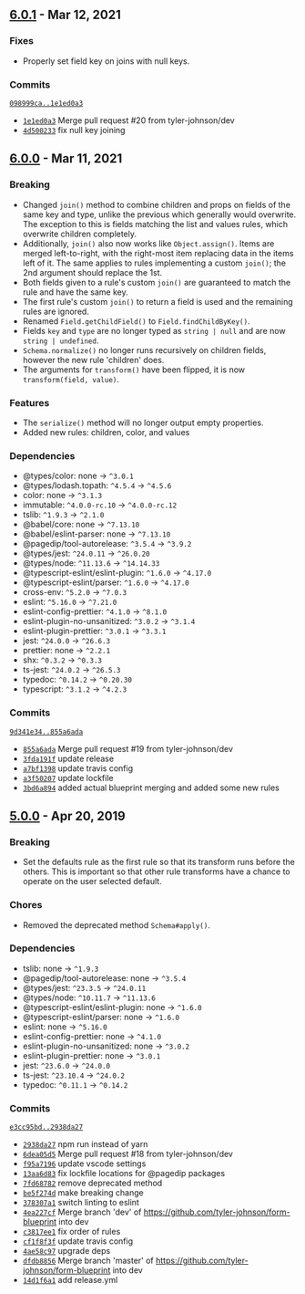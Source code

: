 ## [6.0.1](https://github.com/tyler-johnson/form-blueprint/tree/release/3/) - Mar 12, 2021

### Fixes
- Properly set field key on joins with null keys.

### Commits
[`098999ca..1e1ed0a3`](https://github.com/tyler-johnson/form-blueprint/compare/098999ca5df8fbfbdfeebf0cb43d723c7ba566c2..1e1ed0a3cb52078072fe06452cf78a0c5006e240)
- [`1e1ed0a3`](https://github.com/tyler-johnson/form-blueprint/commit/1e1ed0a3cb52078072fe06452cf78a0c5006e240) Merge pull request #20 from tyler-johnson/dev
- [`4d500233`](https://github.com/tyler-johnson/form-blueprint/commit/4d50023302457286a3cf767e1c2233cae5650014) fix null key joining


## [6.0.0](https://github.com/tyler-johnson/form-blueprint/tree/release/2/) - Mar 11, 2021

### Breaking
- Changed `join()` method to combine children and props on fields of the same key and type, unlike the previous which generally would overwrite. The exception to this is fields matching the list and values rules, which overwrite children completely.
- Additionally, `join()` also now works like `Object.assign()`. Items are merged left-to-right, with the right-most item replacing data in the items left of it. The same applies to rules implementing a custom `join()`; the 2nd argument should replace the 1st.
- Both fields given to a rule's custom `join()` are guaranteed to match the rule and have the same key.
- The first rule's custom `join()` to return a field is used and the remaining rules are ignored.
- Renamed `Field.getChildField()` to `Field.findChildByKey()`.
- Fields `key` and `type` are no longer typed as `string | null` and are now `string | undefined`.
- `Schema.normalize()` no longer runs recursively on children fields, however the new rule 'children' does.
- The arguments for `transform()` have been flipped, it is now `transform(field, value)`.

### Features
- The `serialize()` method will no longer output empty properties.
- Added new rules: children, color, and values

### Dependencies
- @types/color: none → `^3.0.1`
- @types/lodash.topath: `^4.5.4` → `^4.5.6`
- color: none → `^3.1.3`
- immutable: `^4.0.0-rc.10` → `^4.0.0-rc.12`
- tslib: `^1.9.3` → `^2.1.0`
- @babel/core: none → `^7.13.10`
- @babel/eslint-parser: none → `^7.13.10`
- @pagedip/tool-autorelease: `^3.5.4` → `^3.9.2`
- @types/jest: `^24.0.11` → `^26.0.20`
- @types/node: `^11.13.6` → `^14.14.33`
- @typescript-eslint/eslint-plugin: `^1.6.0` → `^4.17.0`
- @typescript-eslint/parser: `^1.6.0` → `^4.17.0`
- cross-env: `^5.2.0` → `^7.0.3`
- eslint: `^5.16.0` → `^7.21.0`
- eslint-config-prettier: `^4.1.0` → `^8.1.0`
- eslint-plugin-no-unsanitized: `^3.0.2` → `^3.1.4`
- eslint-plugin-prettier: `^3.0.1` → `^3.3.1`
- jest: `^24.0.0` → `^26.6.3`
- prettier: none → `^2.2.1`
- shx: `^0.3.2` → `^0.3.3`
- ts-jest: `^24.0.2` → `^26.5.3`
- typedoc: `^0.14.2` → `^0.20.30`
- typescript: `^3.1.2` → `^4.2.3`

### Commits
[`9d341e34..855a6ada`](https://github.com/tyler-johnson/form-blueprint/compare/9d341e3496a417c79241d7b34e86d08efb6c02c9..855a6ada9d93f4d43fa2384f48210a9a9a0b7657)
- [`855a6ada`](https://github.com/tyler-johnson/form-blueprint/commit/855a6ada9d93f4d43fa2384f48210a9a9a0b7657) Merge pull request #19 from tyler-johnson/dev
- [`3fda191f`](https://github.com/tyler-johnson/form-blueprint/commit/3fda191fc59eeb6fc9a72f59aea63e8e55bf51a1) update release
- [`a7bf1398`](https://github.com/tyler-johnson/form-blueprint/commit/a7bf1398ffa91bc0db31c231a271942d107566d5) update travis config
- [`a3f50207`](https://github.com/tyler-johnson/form-blueprint/commit/a3f5020717afd2cf07b4cc31356ab7d1a0b695b4) update lockfile
- [`3bd6a894`](https://github.com/tyler-johnson/form-blueprint/commit/3bd6a894eeb81c1ed32bb3e179b4e76dd9265225) added actual blueprint merging and added some new rules


## [5.0.0](https://github.com/tyler-johnson/form-blueprint/tree/release/1/) - Apr 20, 2019

### Breaking
- Set the defaults rule as the first rule so that its transform runs before the others. This is important so that other rule transforms have a chance to operate on the user selected default.

### Chores
- Removed the deprecated method `Schema#apply()`.

### Dependencies
- tslib: none → `^1.9.3`
- @pagedip/tool-autorelease: none → `^3.5.4`
- @types/jest: `^23.3.5` → `^24.0.11`
- @types/node: `^10.11.7` → `^11.13.6`
- @typescript-eslint/eslint-plugin: none → `^1.6.0`
- @typescript-eslint/parser: none → `^1.6.0`
- eslint: none → `^5.16.0`
- eslint-config-prettier: none → `^4.1.0`
- eslint-plugin-no-unsanitized: none → `^3.0.2`
- eslint-plugin-prettier: none → `^3.0.1`
- jest: `^23.6.0` → `^24.0.0`
- ts-jest: `^23.10.4` → `^24.0.2`
- typedoc: `^0.11.1` → `^0.14.2`

### Commits
[`e3cc95bd..2938da27`](https://github.com/tyler-johnson/form-blueprint/compare/e3cc95bd75630615cc8bb1e6b30a7c71e424c5f9..2938da270cdfab1f9ae6eb32423c3d22b2438850)
- [`2938da27`](https://github.com/tyler-johnson/form-blueprint/commit/2938da270cdfab1f9ae6eb32423c3d22b2438850) npm run instead of yarn
- [`6dea05d5`](https://github.com/tyler-johnson/form-blueprint/commit/6dea05d59cf0550cec448eea6209370375955457) Merge pull request #18 from tyler-johnson/dev
- [`f95a7196`](https://github.com/tyler-johnson/form-blueprint/commit/f95a71968d2854ccb591029de378a19b26768563) update vscode settings
- [`13aa6d83`](https://github.com/tyler-johnson/form-blueprint/commit/13aa6d83116727e27060d348c3114eb66ec071ea) fix lockfile locations for @pagedip packages
- [`7fd68782`](https://github.com/tyler-johnson/form-blueprint/commit/7fd6878229beb7775107bb42ab62e3c5bc98b680) remove deprecated method
- [`be5f274d`](https://github.com/tyler-johnson/form-blueprint/commit/be5f274d73e80802274b331333a5006383c24521) make breaking change
- [`378307a1`](https://github.com/tyler-johnson/form-blueprint/commit/378307a186e5e7c070c30d447c08384e471f724f) switch linting to eslint
- [`4ea227cf`](https://github.com/tyler-johnson/form-blueprint/commit/4ea227cf9edf14dd75b5dec84643431b35d82120) Merge branch 'dev' of https://github.com/tyler-johnson/form-blueprint into dev
- [`c3817ee1`](https://github.com/tyler-johnson/form-blueprint/commit/c3817ee1e9dfc078008e403d27321ba0d01643d4) fix order of rules
- [`cf1f8f3f`](https://github.com/tyler-johnson/form-blueprint/commit/cf1f8f3f51bfa51b8693f833d788df2cc3576f19) update travis config
- [`4ae58c97`](https://github.com/tyler-johnson/form-blueprint/commit/4ae58c979ed22b7044edad455d47da6580a2345c) upgrade deps
- [`dfdb8856`](https://github.com/tyler-johnson/form-blueprint/commit/dfdb88560caa1f28f5b39683bc0f8130ddb36630) Merge branch 'master' of https://github.com/tyler-johnson/form-blueprint into dev
- [`14d1f6a1`](https://github.com/tyler-johnson/form-blueprint/commit/14d1f6a112d2a1c4e92e6c4e9983bb7b258fc818) add release.yml


